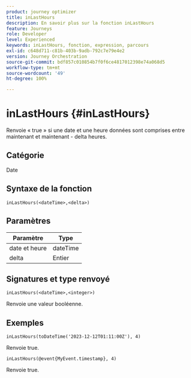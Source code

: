 ```yaml
---
product: journey optimizer
title: inLastHours
description: En savoir plus sur la fonction inLastHours
feature: Journeys
role: Developer
level: Experienced
keywords: inLastHours, fonction, expression, parcours
exl-id: c648d711-c81b-403b-9adb-792c7e79e4e2
version: Journey Orchestration
source-git-commit: bdf857c010854b7f0f6ce4817012398e74a068d5
workflow-type: tm+mt
source-wordcount: '49'
ht-degree: 100%

---
```


# inLastHours {#inLastHours}

Renvoie « true » si une date et une heure données sont comprises entre maintenant et maintenant - delta heures.

## Catégorie

Date

## Syntaxe de la fonction

`inLastHours(<dateTime>,<delta>)`

## Paramètres

| Paramètre | Type |
|-----------|------------------|
| date et heure | dateTime |
| delta | Entier |

## Signatures et type renvoyé

`inLastHours(<dateTime>,<integer>)`

Renvoie une valeur booléenne.

## Exemples

`inLastHours(toDateTime('2023-12-12T01:11:00Z'), 4)`

Renvoie true.

`inLastHours(@event{MyEvent.timestamp}, 4)`

Renvoie true.
